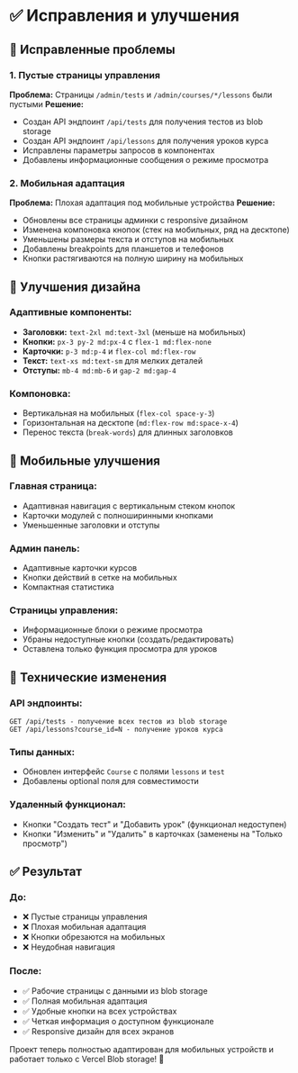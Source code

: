 # ✅ Исправления и улучшения

## 🔧 Исправленные проблемы

### 1. Пустые страницы управления
**Проблема:** Страницы `/admin/tests` и `/admin/courses/*/lessons` были пустыми
**Решение:** 
- Создан API эндпоинт `/api/tests` для получения тестов из blob storage
- Создан API эндпоинт `/api/lessons` для получения уроков курса
- Исправлены параметры запросов в компонентах
- Добавлены информационные сообщения о режиме просмотра

### 2. Мобильная адаптация
**Проблема:** Плохая адаптация под мобильные устройства
**Решение:**
- Обновлены все страницы админки с responsive дизайном
- Изменена компоновка кнопок (стек на мобильных, ряд на десктопе)
- Уменьшены размеры текста и отступов на мобильных
- Добавлены breakpoints для планшетов и телефонов
- Кнопки растягиваются на полную ширину на мобильных

## 🎨 Улучшения дизайна

### Адаптивные компоненты:
- **Заголовки:** `text-2xl md:text-3xl` (меньше на мобильных)
- **Кнопки:** `px-3 py-2 md:px-4` с `flex-1 md:flex-none`
- **Карточки:** `p-3 md:p-4` и `flex-col md:flex-row`
- **Текст:** `text-xs md:text-sm` для мелких деталей
- **Отступы:** `mb-4 md:mb-6` и `gap-2 md:gap-4`

### Компоновка:
- Вертикальная на мобильных (`flex-col space-y-3`)
- Горизонтальная на десктопе (`md:flex-row md:space-x-4`)
- Перенос текста (`break-words`) для длинных заголовков

## 📱 Мобильные улучшения

### Главная страница:
- Адаптивная навигация с вертикальным стеком кнопок
- Карточки модулей с полноширинными кнопками
- Уменьшенные заголовки и отступы

### Админ панель:
- Адаптивные карточки курсов
- Кнопки действий в сетке на мобильных
- Компактная статистика

### Страницы управления:
- Информационные блоки о режиме просмотра
- Убраны недоступные кнопки (создать/редактировать)
- Оставлена только функция просмотра для уроков

## 🔧 Технические изменения

### API эндпоинты:
```
GET /api/tests - получение всех тестов из blob storage
GET /api/lessons?course_id=N - получение уроков курса
```

### Типы данных:
- Обновлен интерфейс `Course` с полями `lessons` и `test`
- Добавлены optional поля для совместимости

### Удаленный функционал:
- Кнопки "Создать тест" и "Добавить урок" (функционал недоступен)
- Кнопки "Изменить" и "Удалить" в карточках (заменены на "Только просмотр")

## ✅ Результат

### До:
- ❌ Пустые страницы управления
- ❌ Плохая мобильная адаптация  
- ❌ Кнопки обрезаются на мобильных
- ❌ Неудобная навигация

### После:
- ✅ Рабочие страницы с данными из blob storage
- ✅ Полная мобильная адаптация
- ✅ Удобные кнопки на всех устройствах  
- ✅ Четкая информация о доступном функционале
- ✅ Responsive дизайн для всех экранов

Проект теперь полностью адаптирован для мобильных устройств и работает только с Vercel Blob storage! 🎉